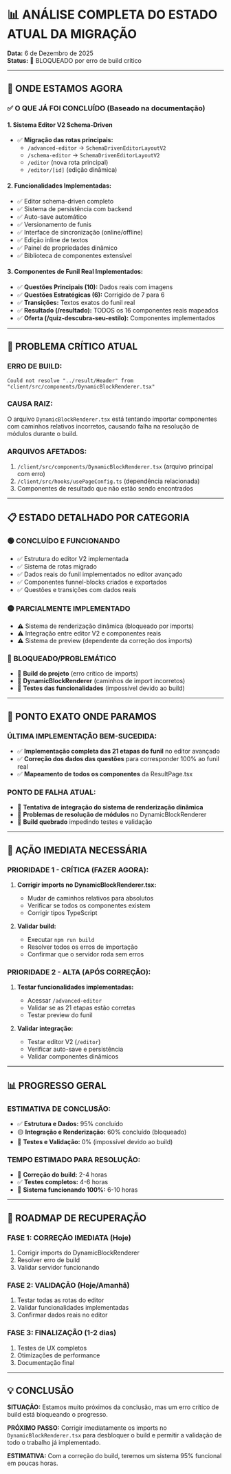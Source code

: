 # 📊 ANÁLISE COMPLETA DO ESTADO ATUAL DA MIGRAÇÃO
**Data:** 6 de Dezembro de 2025  
**Status:** 🚨 BLOQUEADO por erro de build crítico

---

## 🎯 ONDE ESTAMOS AGORA

### ✅ O QUE JÁ FOI CONCLUÍDO (Baseado na documentação)

#### 1. **Sistema Editor V2 Schema-Driven** 
- ✅ **Migração das rotas principais:**
  - `/advanced-editor` → `SchemaDrivenEditorLayoutV2`
  - `/schema-editor` → `SchemaDrivenEditorLayoutV2`
  - `/editor` (nova rota principal)
  - `/editor/[id]` (edição dinâmica)

#### 2. **Funcionalidades Implementadas:**
- ✅ Editor schema-driven completo
- ✅ Sistema de persistência com backend
- ✅ Auto-save automático
- ✅ Versionamento de funis
- ✅ Interface de sincronização (online/offline)
- ✅ Edição inline de textos
- ✅ Painel de propriedades dinâmico
- ✅ Biblioteca de componentes extensível

#### 3. **Componentes de Funil Real Implementados:**
- ✅ **Questões Principais (10):** Dados reais com imagens
- ✅ **Questões Estratégicas (6):** Corrigido de 7 para 6
- ✅ **Transições:** Textos exatos do funil real
- ✅ **Resultado (/resultado):** TODOS os 16 componentes reais mapeados
- ✅ **Oferta (/quiz-descubra-seu-estilo):** Componentes implementados

---

## 🚨 PROBLEMA CRÍTICO ATUAL

### **ERRO DE BUILD:**
```
Could not resolve "../result/Header" from "client/src/components/DynamicBlockRenderer.tsx"
```

### **CAUSA RAIZ:**
O arquivo `DynamicBlockRenderer.tsx` está tentando importar componentes com caminhos relativos incorretos, causando falha na resolução de módulos durante o build.

### **ARQUIVOS AFETADOS:**
1. `/client/src/components/DynamicBlockRenderer.tsx` (arquivo principal com erro)
2. `/client/src/hooks/usePageConfig.ts` (dependência relacionada)
3. Componentes de resultado que não estão sendo encontrados

---

## 📋 ESTADO DETALHADO POR CATEGORIA

### 🟢 **CONCLUÍDO E FUNCIONANDO**
- ✅ Estrutura do editor V2 implementada
- ✅ Sistema de rotas migrado
- ✅ Dados reais do funil implementados no editor avançado
- ✅ Componentes funnel-blocks criados e exportados
- ✅ Questões e transições com dados reais

### 🟡 **PARCIALMENTE IMPLEMENTADO**
- ⚠️ Sistema de renderização dinâmica (bloqueado por imports)
- ⚠️ Integração entre editor V2 e componentes reais
- ⚠️ Sistema de preview (dependente da correção dos imports)

### 🔴 **BLOQUEADO/PROBLEMÁTICO**
- 🚨 **Build do projeto** (erro crítico de imports)
- 🚨 **DynamicBlockRenderer** (caminhos de import incorretos)
- 🚨 **Testes das funcionalidades** (impossível devido ao build)

---

## 🎯 PONTO EXATO ONDE PARAMOS

### **ÚLTIMA IMPLEMENTAÇÃO BEM-SUCEDIDA:**
- ✅ **Implementação completa das 21 etapas do funil** no editor avançado
- ✅ **Correção dos dados das questões** para corresponder 100% ao funil real
- ✅ **Mapeamento de todos os componentes** da ResultPage.tsx

### **PONTO DE FALHA ATUAL:**
- 🚨 **Tentativa de integração do sistema de renderização dinâmica**
- 🚨 **Problemas de resolução de módulos** no DynamicBlockRenderer
- 🚨 **Build quebrado** impedindo testes e validação

---

## 🔧 AÇÃO IMEDIATA NECESSÁRIA

### **PRIORIDADE 1 - CRÍTICA (FAZER AGORA):**
1. **Corrigir imports no DynamicBlockRenderer.tsx:**
   - Mudar de caminhos relativos para absolutos
   - Verificar se todos os componentes existem
   - Corrigir tipos TypeScript

2. **Validar build:**
   - Executar `npm run build`
   - Resolver todos os erros de importação
   - Confirmar que o servidor roda sem erros

### **PRIORIDADE 2 - ALTA (APÓS CORREÇÃO):**
1. **Testar funcionalidades implementadas:**
   - Acessar `/advanced-editor`
   - Validar se as 21 etapas estão corretas
   - Testar preview do funil

2. **Validar integração:**
   - Testar editor V2 (`/editor`)
   - Verificar auto-save e persistência
   - Validar componentes dinâmicos

---

## 📊 PROGRESSO GERAL

### **ESTIMATIVA DE CONCLUSÃO:**
- ✅ **Estrutura e Dados:** 95% concluído
- 🟡 **Integração e Renderização:** 60% concluído (bloqueado)
- 🔴 **Testes e Validação:** 0% (impossível devido ao build)

### **TEMPO ESTIMADO PARA RESOLUÇÃO:**
- 🚨 **Correção do build:** 2-4 horas
- ✅ **Testes completos:** 4-6 horas
- 🎯 **Sistema funcionando 100%:** 6-10 horas

---

## 🎯 ROADMAP DE RECUPERAÇÃO

### **FASE 1: CORREÇÃO IMEDIATA (Hoje)**
1. Corrigir imports do DynamicBlockRenderer
2. Resolver erro de build
3. Validar servidor funcionando

### **FASE 2: VALIDAÇÃO (Hoje/Amanhã)**
1. Testar todas as rotas do editor
2. Validar funcionalidades implementadas
3. Confirmar dados reais no editor

### **FASE 3: FINALIZAÇÃO (1-2 dias)**
1. Testes de UX completos
2. Otimizações de performance
3. Documentação final

---

## 💡 CONCLUSÃO

**SITUAÇÃO:** Estamos muito próximos da conclusão, mas um erro crítico de build está bloqueando o progresso.

**PRÓXIMO PASSO:** Corrigir imediatamente os imports no `DynamicBlockRenderer.tsx` para desbloquer o build e permitir a validação de todo o trabalho já implementado.

**ESTIMATIVA:** Com a correção do build, teremos um sistema 95% funcional em poucas horas.
